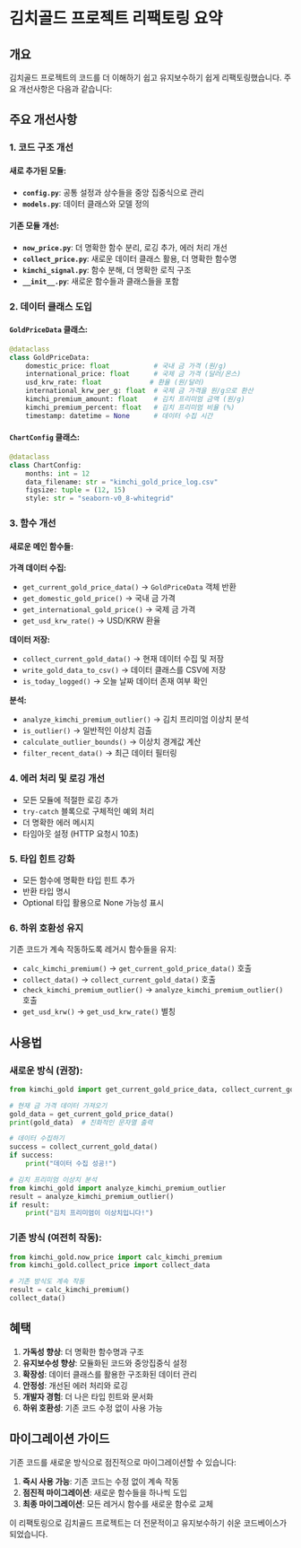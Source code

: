 # 김치골드 프로젝트 리팩토링 요약

## 개요
김치골드 프로젝트의 코드를 더 이해하기 쉽고 유지보수하기 쉽게 리팩토링했습니다. 주요 개선사항은 다음과 같습니다:

## 주요 개선사항

### 1. 코드 구조 개선

#### 새로 추가된 모듈:
- **`config.py`**: 공통 설정과 상수들을 중앙 집중식으로 관리
- **`models.py`**: 데이터 클래스와 모델 정의

#### 기존 모듈 개선:
- **`now_price.py`**: 더 명확한 함수 분리, 로깅 추가, 에러 처리 개선
- **`collect_price.py`**: 새로운 데이터 클래스 활용, 더 명확한 함수명
- **`kimchi_signal.py`**: 함수 분해, 더 명확한 로직 구조
- **`__init__.py`**: 새로운 함수들과 클래스들을 포함

### 2. 데이터 클래스 도입

#### `GoldPriceData` 클래스:
```python
@dataclass
class GoldPriceData:
    domestic_price: float           # 국내 금 가격 (원/g)
    international_price: float      # 국제 금 가격 (달러/온스)
    usd_krw_rate: float            # 환율 (원/달러)
    international_krw_per_g: float  # 국제 금 가격을 원/g으로 환산
    kimchi_premium_amount: float    # 김치 프리미엄 금액 (원/g)
    kimchi_premium_percent: float   # 김치 프리미엄 비율 (%)
    timestamp: datetime = None      # 데이터 수집 시간
```

#### `ChartConfig` 클래스:
```python
@dataclass
class ChartConfig:
    months: int = 12
    data_filename: str = "kimchi_gold_price_log.csv"
    figsize: tuple = (12, 15)
    style: str = "seaborn-v0_8-whitegrid"
```

### 3. 함수 개선

#### 새로운 메인 함수들:

**가격 데이터 수집:**
- `get_current_gold_price_data()` → `GoldPriceData` 객체 반환
- `get_domestic_gold_price()` → 국내 금 가격
- `get_international_gold_price()` → 국제 금 가격  
- `get_usd_krw_rate()` → USD/KRW 환율

**데이터 저장:**
- `collect_current_gold_data()` → 현재 데이터 수집 및 저장
- `write_gold_data_to_csv()` → 데이터 클래스를 CSV에 저장
- `is_today_logged()` → 오늘 날짜 데이터 존재 여부 확인

**분석:**
- `analyze_kimchi_premium_outlier()` → 김치 프리미엄 이상치 분석
- `is_outlier()` → 일반적인 이상치 검출
- `calculate_outlier_bounds()` → 이상치 경계값 계산
- `filter_recent_data()` → 최근 데이터 필터링

### 4. 에러 처리 및 로깅 개선

- 모든 모듈에 적절한 로깅 추가
- `try-catch` 블록으로 구체적인 예외 처리
- 더 명확한 에러 메시지
- 타임아웃 설정 (HTTP 요청시 10초)

### 5. 타입 힌트 강화

- 모든 함수에 명확한 타입 힌트 추가
- 반환 타입 명시
- Optional 타입 활용으로 None 가능성 표시

### 6. 하위 호환성 유지

기존 코드가 계속 작동하도록 레거시 함수들을 유지:
- `calc_kimchi_premium()` → `get_current_gold_price_data()` 호출
- `collect_data()` → `collect_current_gold_data()` 호출  
- `check_kimchi_premium_outlier()` → `analyze_kimchi_premium_outlier()` 호출
- `get_usd_krw()` → `get_usd_krw_rate()` 별칭

## 사용법

### 새로운 방식 (권장):

```python
from kimchi_gold import get_current_gold_price_data, collect_current_gold_data

# 현재 금 가격 데이터 가져오기
gold_data = get_current_gold_price_data()
print(gold_data)  # 친화적인 문자열 출력

# 데이터 수집하기
success = collect_current_gold_data()
if success:
    print("데이터 수집 성공!")

# 김치 프리미엄 이상치 분석
from kimchi_gold import analyze_kimchi_premium_outlier
result = analyze_kimchi_premium_outlier()
if result:
    print("김치 프리미엄이 이상치입니다!")
```

### 기존 방식 (여전히 작동):

```python
from kimchi_gold.now_price import calc_kimchi_premium
from kimchi_gold.collect_price import collect_data

# 기존 방식도 계속 작동
result = calc_kimchi_premium()
collect_data()
```

## 혜택

1. **가독성 향상**: 더 명확한 함수명과 구조
2. **유지보수성 향상**: 모듈화된 코드와 중앙집중식 설정
3. **확장성**: 데이터 클래스를 활용한 구조화된 데이터 관리  
4. **안정성**: 개선된 에러 처리와 로깅
5. **개발자 경험**: 더 나은 타입 힌트와 문서화
6. **하위 호환성**: 기존 코드 수정 없이 사용 가능

## 마이그레이션 가이드

기존 코드를 새로운 방식으로 점진적으로 마이그레이션할 수 있습니다:

1. **즉시 사용 가능**: 기존 코드는 수정 없이 계속 작동
2. **점진적 마이그레이션**: 새로운 함수들을 하나씩 도입
3. **최종 마이그레이션**: 모든 레거시 함수를 새로운 함수로 교체

이 리팩토링으로 김치골드 프로젝트는 더 전문적이고 유지보수하기 쉬운 코드베이스가 되었습니다.
